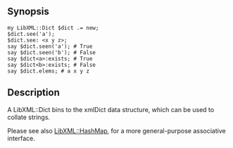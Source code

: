Synopsis
--------

    my LibXML::Dict $dict .= new;
    $dict.see('a');
    $dict.see: <x y z>;
    say $dict.seen('a'); # True
    say $dict.seen('b'); # False
    say $dict<a>:exists; # True
    say $dict<b>:exists; # False
    say $dict.elems; # a x y z

Description
-----------

A LibXML::Dict bins to the xmlDict data structure, which can be used to collate strings.

Please see also [LibXML::HashMap](https://libxml-raku.github.io/LibXML-raku/HashMap), for a more general-purpose associative interface.

